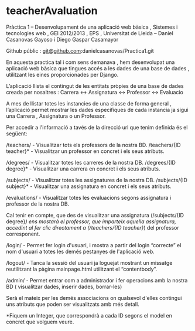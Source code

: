 teacherAvaluation
=================

Pràctica 1 – Desenvolupament de una aplicació web bàsica , Sistemes i tecnologies web , GEI 2012/2013 , EPS , Universitat de Lleida – Daniel Casanovas Gayoso i Diego Gaspar Casamayor

Github públic : git@github.com:danielcasanovas/Practica1.git

En aquesta practica tal i com sens demanava , hem desenvolupat una aplicació web bàsica que tingues accés a les dades de una base de dades , utilitzant les eines proporcionades per Django.

L’aplicació llista el contingut de les entitats pròpies de una base de dades creada per nosaltres : Carrera <-> Assignatura <-> Professor <-> Evaluacio

A mes de llistar totes les instancies de una classe de forma general , l’aplicació permet mostrar les dades especifiques de cada instancia ja sigui una Carrera , Assignatura o un Professor.


Per accedir a l'informació a tavés de la direcció url que tenim definida és el següent:

/teachers/ - Visualitzar tots els professors de la nostra BD.
/teachers/{ID teacher}* - Visualitzar un professor en concret i els seus atributs.

/degrees/ - Visualitzar totes les carreres de la nostra DB.
/degrees/{ID degree}* - Visualitzar una  carrera en concret i els seus atributs.

/subjects/ - Visualitzar totes les assignatures de la nostra DB.
/subjects/{ID subject}* - Visualitzar una  assignatura en concret i els seus atributs.

/evaluations/ - Visualitzar totes les evaluacions segons assignatura i professor de la nostra DB.

Cal tenir en compte, que des de visualitzar una assignatura (/subjects/{ID degree}*) ens mostarà el professor, que imparteix aquella assignatura, accedint al fer clic directament a (/teachers/{ID teacher}*) del professor corresponent.

/login/ - Permet fer login d'usuari, i mostra a partir del login “correcte” el nom d'usuari a totes les demés pestanyes de l'aplicació web.

/logout/ - Tanca la sessió del usuari ja loguejat mostrant un missatge reutilitzant la pàgina mainpage.html utilitzant el “contentbody”.

/admin/  - Permet entrar com a administrador i fer operacions amb la nostra BD ( visualitzar dades, inserir dades, borrar-les)

Serà el mateix per les demés associacions on qualsevol d'elles contingui uns atributs que poden ser visualitzats amb més detall.

*Fiquem un Integer, que correspondrà a cada ID segons el model en concret que volguem veure.




